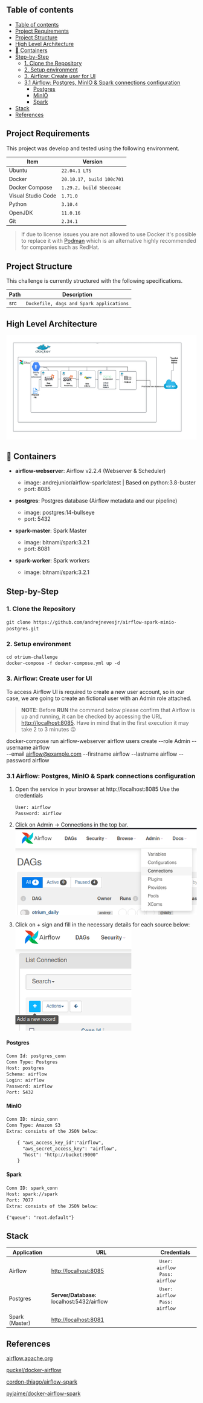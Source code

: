 ## Table of contents
- [Table of contents](#table-of-contents)
- [Project Requirements](#project-requirements)
- [Project Structure](#project-structure)
- [High Level Architecture](#high-level-architecture)
- [:ship: Containers](#ship-containers)
- [Step-by-Step](#step-by-step)
  - [1. Clone the Repository](#1-clone-the-repository)
  - [2. Setup environment](#2-setup-environment)
  - [3. Airflow: Create user for UI](#3-airflow-create-user-for-ui)
  - [3.1 Airflow: Postgres, MinIO \& Spark connections configuration](#31-airflow-postgres-minio--spark-connections-configuration)
    - [Postgres](#postgres)
    - [MinIO](#minio)
    - [Spark](#spark)
- [Stack](#stack)
- [References](#references)


## Project Requirements

This project was develop and tested using the following environment.


|   Item             |        Version        |
|----------------|-------------------------------|
|Ubuntu          |`22.04.1 LTS`|
|Docker|`20.10.17, build 100c701`            |
|Docker Compose          |`1.29.2, build 5becea4c`            |
|Visual Studio Code          |`1.71.0`|
|Python          |`3.10.4`|
|OpenJDK          |`11.0.16`|
|Git          |`2.34.1`|


> If due to license issues you are not allowed to use Docker it's possible to replace it with [Podman](https://podman.io/) which is an alternative highly recommended for companies such as RedHat.

## Project Structure
 

This challenge is currently structured with the following specifications.

|   Path             |        Description        |
|----------------|-------------------------------|
|src|`Dockefile, dags and Spark applications`            |

##  High Level Architecture

  
![](./imgs/Arch.png "Architecture")


## :ship: Containers

* **airflow-webserver**: Airflow v2.2.4 (Webserver & Scheduler)
    * image: andrejunior/airflow-spark:latest | Based on python:3.8-buster
    * port: 8085 
  
* **postgres**: Postgres database (Airflow metadata and our pipeline)
    * image: postgres:14-bullseye
    * port: 5432

* **spark-master**: Spark Master
    * image: bitnami/spark:3.2.1
    * port: 8081

* **spark-worker**: Spark workers
    * image: bitnami/spark:3.2.1
   
## Step-by-Step

### 1. Clone the Repository

`git clone https://github.com/andrejnevesjr/airflow-spark-minio-postgres.git`

### 2. Setup environment

```
cd otrium-challenge
docker-compose -f docker-compose.yml up -d
```
 

### 3. Airflow: Create user for UI
To access Airflow UI is required to create a new user account, so in our case, we are going to create an fictional user with an Admin role attached.

> **NOTE**: Before **RUN** the command below please confirm that Airflow is up and running, it can be checked by accessing the URL [http://localhost:8085](http://localhost:8085). Have in mind that in the first execution it may take 2 to 3 minutes :stuck_out_tongue_winking_eye:


docker-compose run airflow-webserver airflow users create --role Admin --username airflow \
      --email airflow@example.com --firstname airflow --lastname airflow --password airflow

### 3.1 Airflow: Postgres, MinIO & Spark connections configuration

1. Open the service in your browser at http://localhost:8085
   Use the credentials 
   ```
   User: airflow
   Password: airflow
   ```

2. Click on Admin -> Connections in the top bar.
    ![](./imgs/connections.png "connections")

3. Click on + sign and fill in the necessary details for each source below:
    ![](./imgs/add_conn.png "add_conn")
  
#### Postgres

    Conn Id: postgres_conn
    Conn Type: Postgres
    Host: postgres
    Schema: airflow
    Login: airflow
    Password: airflow
    Port: 5432
 

####   MinIO

    Conn ID: minio_conn
    Conn Type: Amazon S3
    Extra: consists of the JSON below:
```
    { "aws_access_key_id":"airflow",
      "aws_secret_access_key": "airflow",
      "host": "http://bucket:9000"
    }
```
####   Spark

    Conn ID: spark_conn
    Host: spark://spark
    Port: 7077
    Extra: consists of the JSON below:
```
{"queue": "root.default"}
```


## Stack

|        Application        |URL                          |Credentials                         |
|----------------|-------------------------------|-----------------------------|
|Airflow| [http://localhost:8085](http://localhost:8085) | ``` User: airflow``` <br> ``` Pass: airflow``` |         |
|Postgres| **Server/Database:** localhost:5432/airflow | ``` User: airflow``` <br> ``` Pass: airflow``` |           |
|Spark (Master) | [http://localhost:8081](http://localhost:8081)|  |         |
  

## References

[airflow.apache.org](https://airflow.apache.org/docs/apache-airflow/stable/)

[puckel/docker-airflow](https://github.com/puckel/docker-airflow)

 [cordon-thiago/airflow-spark](https://github.com/cordon-thiago/airflow-spark/)

 [pyjaime/docker-airflow-spark](https://github.com/pyjaime/docker-airflow-spark/)
